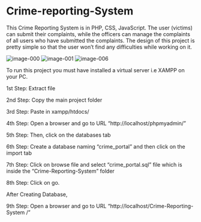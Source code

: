 # Crime-reporting-System
This Crime Reporting System is in PHP, CSS, JavaScript. The user (victims) can submit their complaints, while the officers can manage the complaints of all users who have submitted the complaints. The design of this project is pretty simple so that the user won’t find any difficulties while working on it.

![image-000](https://github.com/saadii007/Crime-reporting-System/assets/126228618/d74aa109-c39c-4699-be1b-d199f88b686c)
![image-001](https://github.com/saadii007/Crime-reporting-System/assets/126228618/4d39c583-d5de-4c94-8750-ec99adaac8b3)
![image-006](https://github.com/saadii007/Crime-reporting-System/assets/126228618/a2543144-141f-4dbf-a43f-68806b8cbb8e)


To run this project you must have installed a virtual server i.e XAMPP on your PC.

1st Step: Extract file

2nd Step: Copy the main project folder

3rd Step: Paste in xampp/htdocs/

4th Step: Open a browser and go to URL “http://localhost/phpmyadmin/”

5th Step: Then, click on the databases tab

6th Step: Create a database naming “crime_portal” and then click on the import tab

7th Step: Click on browse file and select “crime_portal.sql” file which is inside the “Crime-Reporting-System” folder

8th Step: Click on go.

After Creating Database,

9th Step: Open a browser and go to URL “http://localhost/Crime-Reporting-System /”
